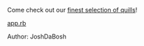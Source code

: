 Come check out our [finest selection of quills](https://seaofquills.2021.chall.actf.co/)!

[app.rb](https://files.actf.co/c6131fafd681ef59ee5167822702986f813b0e3177f3f7c78f1790adaac92384/app.rb)

Author: JoshDaBosh